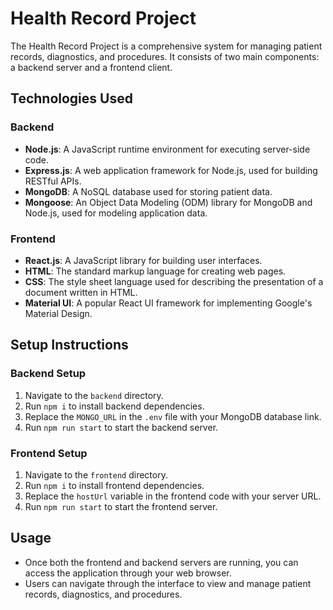 # Health Record Project

The Health Record Project is a comprehensive system for managing patient records, diagnostics, and procedures. It consists of two main components: a backend server and a frontend client.

## Technologies Used

### Backend

- **Node.js**: A JavaScript runtime environment for executing server-side code.
- **Express.js**: A web application framework for Node.js, used for building RESTful APIs.
- **MongoDB**: A NoSQL database used for storing patient data.
- **Mongoose**: An Object Data Modeling (ODM) library for MongoDB and Node.js, used for modeling application data.

### Frontend

- **React.js**: A JavaScript library for building user interfaces.
- **HTML**: The standard markup language for creating web pages.
- **CSS**: The style sheet language used for describing the presentation of a document written in HTML.
- **Material UI**: A popular React UI framework for implementing Google's Material Design.

## Setup Instructions

### Backend Setup

1. Navigate to the `backend` directory.
2. Run `npm i` to install backend dependencies.
3. Replace the `MONGO_URL` in the `.env` file with your MongoDB database link.
4. Run `npm run start` to start the backend server.

### Frontend Setup

1. Navigate to the `frontend` directory.
2. Run `npm i` to install frontend dependencies.
3. Replace the `hostUrl` variable in the frontend code with your server URL.
4. Run `npm run start` to start the frontend server.

## Usage

- Once both the frontend and backend servers are running, you can access the application through your web browser.
- Users can navigate through the interface to view and manage patient records, diagnostics, and procedures.


